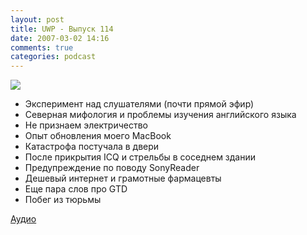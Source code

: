```yaml
---
layout: post
title: UWP - Выпуск 114
date: 2007-03-02 14:16
comments: true
categories: podcast
---
```

![](https://podcast.umputun.com/images/uwp/uwp114.jpg)



- Эксперимент над слушателями (почти прямой эфир)
- Северная мифология и проблемы изучения английского языка
- Не признаем электричество
- Опыт обновления моего MacBook
- Катастрофа постучала в двери
- После прикрытия ICQ и стрельбы в соседнем здании
- Предупреждение по поводу SonyReader
- Дешевый интернет и грамотные фармацевты
- Еще пара слов про GTD
- Побег из тюрьмы

[Аудио](https://podcast.umputun.com/media/ump_podcast114.mp3)
<audio src="https://podcast.umputun.com/media/ump_podcast114.mp3" preload="none">
